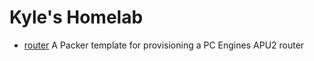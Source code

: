 # Kyle's Homelab

- [router] A Packer template for provisioning a PC Engines APU2 router

[router]: router

